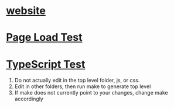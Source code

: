 [website](eecs493casino.github.io)
==================
[Page Load Test](eecs493casino.github.io/pageLoadTest/)
==================
[TypeScript Test](eecs493casino.github.io/typescript-test)
==================


1. Do not actually edit in the top level folder, js, or css.
2. Edit in other folders, then run make to generate top level
3. If make does not currently point to your changes, change make accordingly
